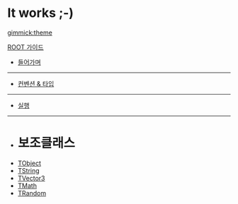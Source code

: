 <!--
  -- Name of your wiki
  -- Do NOT remove the leading `#` character.
  -->

# It works ;-)


<!--
  -- Default theme
  -- (Read: http://dynalon.github.io/mdwiki/#!customizing.md#Theme_chooser)
  -->

[gimmick:theme](spacelab)


<!--
  -- Navigation
  -- (Read: http://dynalon.github.io/mdwiki/#!quickstart.md#Adding_a_navigation)
  -->

[ROOT 가이드]()

  * [들어가며](pages/root.md)
  - - - -
  * [컨벤션 & 타입](pages/root0.md)
  - - - -
  * [실행](pages/root1.md)
  - - - -
  * # 보조클래스
  * [TObject](pages/root2.1.md)
  * [TString](pages/root2.2.md)
  * [TVector3](pages/root2.3.md)
  * [TMath](pages/root2.4.md)
  * [TRandom](pages/root2.5.md)

<!-- A more complex navigation example: ----------------------------------------

[Menu Item 1]()

  * # SubMenu Heading 1
  * [SubMenu Item 1](pages/subitem1.md)
  * [SubMenu Item 2](pages/subitem2.md)
  - - - -
  * # SubMenu Heading 2
  * [SubMenu Item 3](pages/subitem3.md)
  - - - -
  * # SubMenu Heading 3
  * [SubMenu Item 3](pages/subitem3.md)

[Menu Item 2](pages/item2.md)

[Menu Item 3](pages/item3.md)

---------------------------------------------------------------------------- -->

<!--
  -- Change the Language
  -- Could be useful when there's more than one language wiki.
  -->

<!--
[Change the Language]()

  * [English (United States)](/en_US/)
  * [English (United Kingdom)](/en_GB/)
  * [Italian](/it/)
-->

<!--
  -- Let the user choose a theme
  -- (Read: http://dynalon.github.io/mdwiki/#!quickstart.md#Adding_a_navigation)
  -->

<!--
[gimmick:themechooser](Choose theme)
-->
